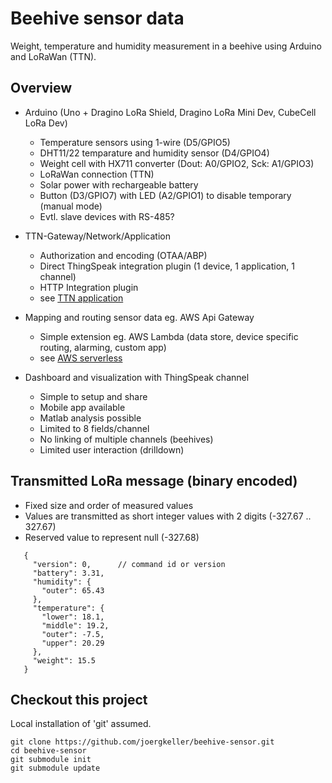 # Beehive sensor data
Weight, temperature and humidity measurement in a beehive using Arduino and LoRaWan (TTN).

## Overview
- Arduino (Uno + Dragino LoRa Shield, Dragino LoRa Mini Dev, CubeCell LoRa Dev)
    - Temperature sensors using 1-wire (D5/GPIO5)
    - DHT11/22 temparature and humidity sensor (D4/GPIO4)
    - Weight cell with HX711 converter (Dout: A0/GPIO2, Sck: A1/GPIO3)
    - LoRaWan connection (TTN)
    - Solar power with rechargeable battery
    - Button (D3/GPIO7) with LED (A2/GPIO1) to disable temporary (manual mode)
    - Evtl. slave devices with RS-485?
    
- TTN-Gateway/Network/Application
    - Authorization and encoding (OTAA/ABP)
    - Direct ThingSpeak integration plugin (1 device, 1 application, 1 channel)
    - HTTP Integration plugin
    - see [TTN application](./docs/ttn-application.md)
    
- Mapping and routing sensor data eg. AWS Api Gateway
    - Simple extension eg. AWS Lambda (data store, device specific routing, alarming, custom app)
    - see [AWS serverless](./docs/aws-serverless.md)
    
- Dashboard and visualization with ThingSpeak channel
    - Simple to setup and share
    - Mobile app available
    - Matlab analysis possible
    - Limited to 8 fields/channel
    - No linking of multiple channels (beehives)
    - Limited user interaction (drilldown)
       
## Transmitted LoRa message (binary encoded)
- Fixed size and order of measured values
- Values are transmitted as short integer values with 2 digits (-327.67 .. 327.67)
- Reserved value to represent null (-327.68) 
~~~
   {
     "version": 0,      // command id or version
     "battery": 3.31,
     "humidity": {
       "outer": 65.43
     },
     "temperature": {
       "lower": 18.1,
       "middle": 19.2,
       "outer": -7.5,
       "upper": 20.29
     },
     "weight": 15.5
   }
~~~   
   
## Checkout this project
Local installation of 'git' assumed.
~~~
git clone https://github.com/joergkeller/beehive-sensor.git
cd beehive-sensor
git submodule init
git submodule update
~~~
